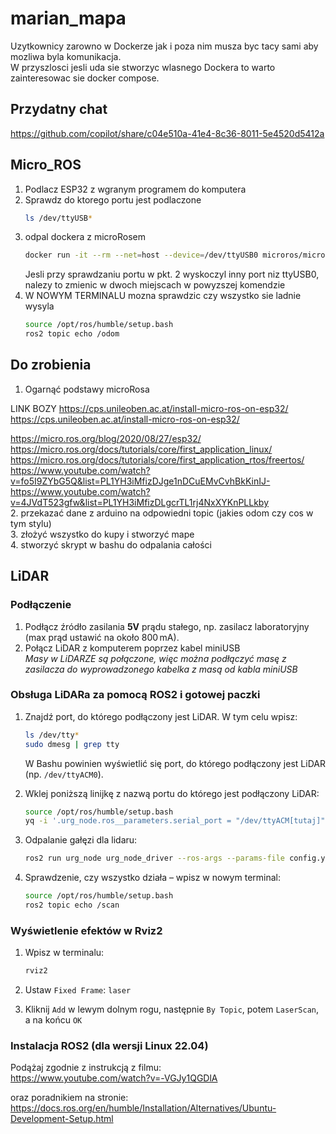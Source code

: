 # marian_mapa
Uzytkownicy zarowno w Dockerze jak i poza nim musza byc tacy sami aby mozliwa byla komunikacja.  
W przyszlosci jesli uda sie stworzyc wlasnego Dockera to warto zainteresowac sie docker compose.  

## Przydatny chat  
https://github.com/copilot/share/c04e510a-41e4-8c36-8011-5e4520d5412a  

## Micro_ROS  
1. Podlacz ESP32 z wgranym programem do komputera
2. Sprawdz do ktorego portu jest podlaczone
   ```bash
   ls /dev/ttyUSB*
   ```
3. odpal dockera z microRosem
   ```bash
   docker run -it --rm --net=host --device=/dev/ttyUSB0 microros/micro-ros-agent:humble serial --dev /dev/ttyUSB0
   ```
   Jesli przy sprawdzaniu portu w pkt. 2 wyskoczyl inny port niz ttyUSB0, nalezy to zmienic w dwoch miejscach w powyzszej komendzie
4. W NOWYM TERMINALU mozna sprawdzic czy wszystko sie ladnie wysyla
   ```bash
   source /opt/ros/humble/setup.bash
   ros2 topic echo /odom
   ```

  
## Do zrobienia
1. Ogarnąć podstawy microRosa

LINK BOZY
https://cps.unileoben.ac.at/install-micro-ros-on-esp32/  https://cps.unileoben.ac.at/install-micro-ros-on-esp32/



https://micro.ros.org/blog/2020/08/27/esp32/  
https://micro.ros.org/docs/tutorials/core/first_application_linux/  
https://micro.ros.org/docs/tutorials/core/first_application_rtos/freertos/  
https://www.youtube.com/watch?v=fo5I9ZYbG5Q&list=PL1YH3iMfizDJge1nDCuEMvCvhBkKinIJ-  
https://www.youtube.com/watch?v=4JVdT523gfw&list=PL1YH3iMfizDLgcrTL1rj4NxXYKnPLLkby  
2. przekazać dane z arduino na odpowiedni topic (jakies odom czy cos w tym stylu)  
3. złożyć wszystko do kupy i stworzyć mape  
4. stworzyć skrypt w bashu do odpalania całości  

## LiDAR

### Podłączenie

1. Podłącz źródło zasilania **5V** prądu stałego, np. zasilacz laboratoryjny (max prąd ustawić na około 800 mA).
2. Połącz LiDAR z komputerem poprzez kabel miniUSB  
   _Masy w LiDARZE są połączone, więc można podłączyć masę z zasilacza do wyprowadzonego kabelka z masą od kabla miniUSB_

### Obsługa LiDARa za pomocą ROS2 i gotowej paczki

1. Znajdź port, do którego podłączony jest LiDAR. W tym celu wpisz:

   ```bash
   ls /dev/tty*
   sudo dmesg | grep tty
   ```

   W Bashu powinien wyświetlić się port, do którego podłączony jest LiDAR (np. `/dev/ttyACM0`).

2. Wklej poniższą linijkę z nazwą portu do którego jest podłączony LiDAR:

   ```bash
   source /opt/ros/humble/setup.bash
   yq -i '.urg_node.ros__parameters.serial_port = "/dev/ttyACM[tutaj]"' config.yaml
   ```

3. Odpalanie gałęzi dla lidaru:

   ```bash
   ros2 run urg_node urg_node_driver --ros-args --params-file config.yaml
   ```

4. Sprawdzenie, czy wszystko działa – wpisz w nowym terminal:

   ```bash
   source /opt/ros/humble/setup.bash
   ros2 topic echo /scan
   ```

### Wyświetlenie efektów w Rviz2

1. Wpisz w terminalu:

   ```bash
   rviz2
   ```

2. Ustaw `Fixed Frame`: `laser`
3. Kliknij `Add` w lewym dolnym rogu, następnie `By Topic`, potem `LaserScan`, a na końcu `OK`

### Instalacja ROS2 (dla wersji Linux 22.04)

Podążaj zgodnie z instrukcją z filmu:  
https://www.youtube.com/watch?v=-VGJy1QGDlA

oraz poradnikiem na stronie:  
https://docs.ros.org/en/humble/Installation/Alternatives/Ubuntu-Development-Setup.html
